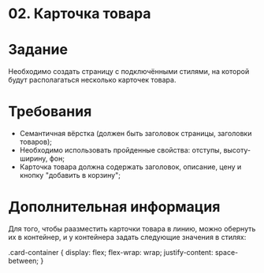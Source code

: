 # 02. Карточка товара

# Задание

Необходимо создать страницу с подключёнными стилями, на которой будут
располагаться несколько карточек товара.

# Требования

- Семантичная вёрстка (должен быть заголовок страницы, заголовки товаров);
- Необходимо использовать пройденные свойства: отступы, высоту-ширину, фон;
- Карточка товара должна содержать заголовок, описание, цену и кнопку "добавить в корзину";

# Дополнительная информация

Для того, чтобы раазместить карточки товара в линию, можно обернуть
их в контейнер, и у контейнера задать следующие значения в стилях:

.card-container {
    display: flex;
    flex-wrap: wrap;
    justify-content: space-between;
} 

